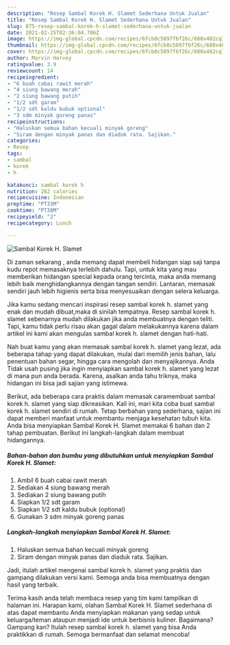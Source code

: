 ```yaml
---
description: "Resep Sambal Korek H. Slamet Sederhana Untuk Jualan"
title: "Resep Sambal Korek H. Slamet Sederhana Untuk Jualan"
slug: 875-resep-sambal-korek-h-slamet-sederhana-untuk-jualan
date: 2021-02-25T02:36:04.706Z
image: https://img-global.cpcdn.com/recipes/6fcb0c5897f6f26c/680x482cq70/sambal-korek-h-slamet-foto-resep-utama.jpg
thumbnail: https://img-global.cpcdn.com/recipes/6fcb0c5897f6f26c/680x482cq70/sambal-korek-h-slamet-foto-resep-utama.jpg
cover: https://img-global.cpcdn.com/recipes/6fcb0c5897f6f26c/680x482cq70/sambal-korek-h-slamet-foto-resep-utama.jpg
author: Marvin Harvey
ratingvalue: 3.9
reviewcount: 14
recipeingredient:
- "6 buah cabai rawit merah"
- "4 siung bawang merah"
- "2 siung bawang putih"
- "1/2 sdt garam"
- "1/2 sdt kaldu bubuk optional"
- "3 sdm minyak goreng panas"
recipeinstructions:
- "Haluskan semua bahan kecuali minyak goreng"
- "Siram dengan minyak panas dan diaduk rata. Sajikan."
categories:
- Resep
tags:
- sambal
- korek
- h

katakunci: sambal korek h 
nutrition: 262 calories
recipecuisine: Indonesian
preptime: "PT33M"
cooktime: "PT38M"
recipeyield: "2"
recipecategory: Lunch

---
```



![Sambal Korek H. Slamet](https://img-global.cpcdn.com/recipes/6fcb0c5897f6f26c/680x482cq70/sambal-korek-h-slamet-foto-resep-utama.jpg)

Di zaman  sekarang , anda memang dapat membeli hidangan siap saji tanpa kudu repot memasaknya terlebih dahulu. Tapi, untuk kita yang mau memberikan hidangan special kepada orang tercinta, maka anda memang lebih baik menghidangkannya dengan tangan sendiri. Lantaran, memasak sendiri jauh lebih higienis serta bisa menyesuaikan dengan selera keluarga.

Jika kamu sedang mencari inspirasi resep sambal korek h. slamet yang enak dan mudah dibuat,maka di sinilah tempatnya. Resep sambal korek h. slamet  sebenarnya mudah dilakukan jika anda membuatnya dengan teliti. Tapi, kamu tidak perlu risau akan gagal dalam melakukannya 
karena dalam artikel ini kami akan mengulas sambal korek h. slamet dengan hati-hati.  



Nah buat kamu yang akan memasak sambal korek h. slamet yang lezat, ada beberapa tahap yang dapat dilakukan, mulai dari memilih jenis bahan, lalu penentuan bahan segar, hingga cara mengolah dan menyajikannya. Anda Tidak usah pusing jika ingin menyiapkan sambal korek h. slamet yang lezat di mana pun anda berada. Karena, asalkan anda  tahu triknya, maka hidangan ini bisa jadi sajian yang istimewa.

Berikut, ada beberapa cara praktis  dalam memasak caramembuat sambal korek h. slamet yang siap dikreasikan. Kali ini, mari kita coba buat sambal korek h. slamet sendiri di rumah. Tetap berbahan yang sederhana, sajian ini dapat memberi manfaat untuk membantu menjaga kesehatan tubuh kita. Anda bisa menyiapkan Sambal Korek H. Slamet memakai 6 bahan dan 2 tahap pembuatan. Berikut ini langkah-langkah dalam membuat hidangannya.

<!--inarticleads1-->

##### Bahan-bahan dan bumbu yang dibutuhkan untuk menyiapkan Sambal Korek H. Slamet:

1. Ambil 6 buah cabai rawit merah
1. Sediakan 4 siung bawang merah
1. Sediakan 2 siung bawang putih
1. Siapkan 1/2 sdt garam
1. Siapkan 1/2 sdt kaldu bubuk (optional)
1. Gunakan 3 sdm minyak goreng panas




<!--inarticleads2-->

##### Langkah-langkah menyiapkan Sambal Korek H. Slamet:

1. Haluskan semua bahan kecuali minyak goreng
1. Siram dengan minyak panas dan diaduk rata. Sajikan.




Jadi, itulah artikel mengenai  sambal korek h. slamet  yang praktis dan gampang dilakukan versi kami. Semoga anda bisa membuatnya dengan hasil yang terbaik. 

Terima kasih anda telah membaca resep yang tim kami tampilkan di halaman ini. Harapan kami, olahan  Sambal Korek H. Slamet sederhana di atas dapat membantu Anda menyiapkan makanan yang sedap untuk keluarga/teman ataupun menjadi ide untuk berbisnis kuliner. Bagaimana? Gampang kan? Itulah resep sambal korek h. slamet yang bisa Anda praktikkan di rumah. Semoga bermanfaat dan selamat mencoba!

